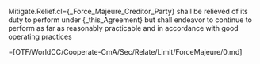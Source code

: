 Mitigate.Relief.cl={_Force_Majeure_Creditor_Party} shall be relieved of its duty to perform under {_this_Agreement} but shall endeavor to continue to perform as far as reasonably practicable and in accordance with good operating practices

=[OTF/WorldCC/Cooperate-CmA/Sec/Relate/Limit/ForceMajeure/0.md]
